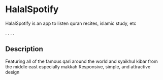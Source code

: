 # HalalSpotify

HalalSpotify is an app to listen quran recites, islamic study, etc

.
.
.
.

## Description

Featuring all of the famous qari around the world and syaikhul kibar from the middle east especially makkah
Responsive, simple, and attractive design







